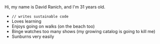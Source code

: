 Hi, my name is David Ranich, and I'm 31 years old.

- `// writes sustainable code`
- Loves learning 
- Enjoys going on walks (on the beach too)
- Binge watches too many shows (my growing catalog is going to kill me)
- Sunburns very easily
